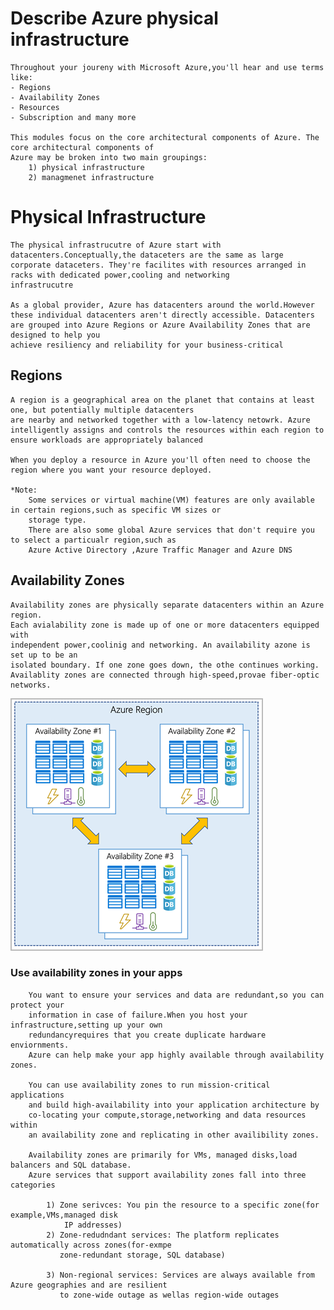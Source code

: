 # Describe Azure physical infrastructure
    Throughout your joureny with Microsoft Azure,you'll hear and use terms like:
    - Regions
    - Availability Zones
    - Resources
    - Subscription and many more

    This modules focus on the core architectural components of Azure. The core architectural components of 
    Azure may be broken into two main groupings: 
        1) physical infrastructure 
        2) managmenet infrastructure

# Physical Infrastructure
    The physical infrastrucutre of Azure start with datacenters.Conceptually,the dataceters are the same as large
    corporate dataceters. They're facilites with resources arranged in racks with dedicated power,cooling and networking
    infrastrucutre

    As a global provider, Azure has datacenters around the world.However these individual datacenters aren't directly accessible. Datacenters are grouped into Azure Regions or Azure Availability Zones that are designed to help you
    achieve resiliency and reliability for your business-critical

## Regions
    A region is a geographical area on the planet that contains at least one, but potentially multiple datacenters 
    are nearby and networked together with a low-latency netowrk. Azure intelligently assigns and controls the resources within each region to ensure workloads are appropriately balanced

    When you deploy a resource in Azure you'll often need to choose the region where you want your resource deployed.

    *Note:
        Some services or virtual machine(VM) features are only available in certain regions,such as specific VM sizes or
        storage type.
        There are also some global Azure services that don't require you to select a particualr region,such as
        Azure Active Directory ,Azure Traffic Manager and Azure DNS

## Availability Zones
    Availability zones are physically separate datacenters within an Azure region.
    Each avialability zone is made up of one or more datacenters equipped with
    independent power,coolinig and networking. An availability azone is set up to be an
    isolated boundary. If one zone goes down, the othe continues working. Availablity zones are connected through high-speed,provae fiber-optic networks.
             
  ![Alt Text](Images/availability-zones-c22f95a3.png)
 
   ### Use availability zones in your apps
        You want to ensure your services and data are redundant,so you can protect your 
        information in case of failure.When you host your infrastructure,setting up your own 
        redundancyrequires that you create duplicate hardware enviornments.
        Azure can help make your app highly available through availability zones.

        You can use availability zones to run mission-critical applications 
        and build high-availability into your application architecture by 
        co-locating your compute,storage,networking and data resources within 
        an availability zone and replicating in other availibility zones.

        Availability zones are primarily for VMs, managed disks,load balancers and SQL database.
        Azure services that support availability zones fall into three categories
            
            1) Zone serivces: You pin the resource to a specific zone(for example,VMs,managed disk
                IP addresses)
            2) Zone-redudndant services: The platform replicates automatically across zones(for-exmpe
               zone-redundant storage, SQL database)
            
            3) Non-regional services: Services are always available from Azure geographies and are resilient
               to zone-wide outage as wellas region-wide outages

